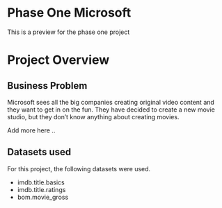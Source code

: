 # Phase One Microsoft
This is a preview for the phase one project

# Project Overview

## Business Problem
Microsoft sees all the big companies creating original video content and they want to get in on the fun. They have decided to create a new movie studio, but they don’t know anything about creating movies.

Add more here ..

## Datasets used
For this project, the following datasets were used.

- imdb.title.basics
- imdb.title.ratings
- bom.movie_gross

##  
